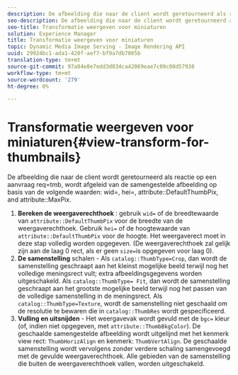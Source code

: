 ```yaml
---
description: De afbeelding die naar de client wordt geretourneerd als reactie op een aanvraag req=tmb, wordt afgeleid van de samengestelde afbeelding door de volgende waarden wid=, hei=, attribute DefaultThumbPix en attribute MaxPix in overweging te nemen.
seo-description: De afbeelding die naar de client wordt geretourneerd als reactie op een aanvraag req=tmb, wordt afgeleid van de samengestelde afbeelding door de volgende waarden wid=, hei=, attribute DefaultThumbPix en attribute MaxPix in overweging te nemen.
seo-title: Transformatie weergeven voor miniaturen
solution: Experience Manager
title: Transformatie weergeven voor miniaturen
topic: Dynamic Media Image Serving - Image Rendering API
uuid: 29924bc1-ada1-420f-aef7-bf9a7db7065b
translation-type: tm+mt
source-git-commit: 97a84e8e7edd3d834ca42069eae7c09c00d57938
workflow-type: tm+mt
source-wordcount: '279'
ht-degree: 0%

---
```



# Transformatie weergeven voor miniaturen{#view-transform-for-thumbnails}

De afbeelding die naar de client wordt geretourneerd als reactie op een aanvraag req=tmb, wordt afgeleid van de samengestelde afbeelding op basis van de volgende waarden: wid=, hei=, attribute::DefaultThumbPix, and attribute::MaxPix.

1. **Bereken de weergaverechthoek** : gebruik  `wid=` of de breedtewaarde van  `attribute::DefaultThumbPix` voor de breedte van de weergaverechthoek. Gebruik `hei=` of de hoogtewaarde van `attribute::DefaultThumbPix` voor de hoogte. Het weergaverect moet in deze stap volledig worden opgegeven. (De weergaverechthoek zal gelijk zijn aan de laag 0 rect, als er geen `size=`is opgegeven voor laag 0).
1. **De samenstelling**  schalen - Als  `catalog::ThumbType=Crop`, dan wordt de samenstelling geschraapt aan het kleinst mogelijke beeld terwijl nog het volledige meningsrect vult; extra afbeeldingsgegevens worden uitgeschakeld. Als `catalog::ThumbType= Fit`, dan wordt de samenstelling geschraapt aan het grootste mogelijke beeld terwijl nog het passen van de volledige samenstelling in de meningsrect. Als `catalog::ThumbType=Texture`, wordt de samenstelling niet geschaald om de resolutie te bewaren die in `catalog::ThumbRes` wordt gespecificeerd.
1. **Vulling en uitsnijden**  - Het weergavevak wordt gevuld met de  `bgc=` kleur (of, indien niet opgegeven, met  `attribute::ThumbBkgColor`). De geschaalde samengestelde afbeelding wordt uitgelijnd met het kenmerk view rect: `ThumbHorizAlign` en kenmerk: `ThumbVertAlign`. De geschaalde samenstelling wordt vervolgens zonder verdere schaling samengevoegd met de gevulde weergaverechthoek. Alle gebieden van de samenstelling die buiten de weergaverechthoek vallen, worden uitgeschakeld.

